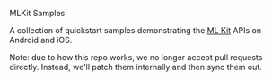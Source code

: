 MLKit Samples

A collection of quickstart samples demonstrating the [ML Kit](https://developers.google.com/ml-kit) APIs on Android and iOS.

Note: due to how this repo works, we no longer accept pull requests directly. Instead, we'll patch them internally and then sync them out.
